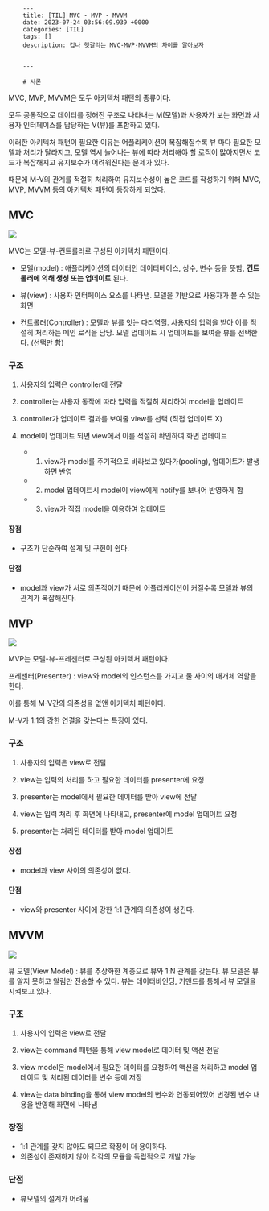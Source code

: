 

        ---
        title: [TIL] MVC - MVP - MVVM
        date: 2023-07-24 03:56:09.939 +0000
        categories: [TIL]
        tags: []
        description: 겁나 헷갈리는 MVC-MVP-MVVM의 차이를 알아보자
        
        
        ---

        # 서론

MVC, MVP, MVVM은 모두 아키텍처 패턴의 종류이다.

모두 공통적으로 데이터를 정해진 구조로 나타내는 M(모델)과 사용자가 보는 화면과 사용자 인터페이스를 담당하는 V(뷰)를 포함하고 있다.

이러한 아키텍처 패턴이 필요한 이유는 어플리케이션이 복잡해질수록 뷰 마다 필요한 모델과 처리가 달라지고, 모델 역시 늘어나는 뷰에 따라 처리해야 할 로직이 많아지면서 코드가 복잡해지고 유지보수가 어려워진다는 문제가 있다.

때문에 M-V의 관계를 적절히 처리하여 유지보수성이 높은 코드를 작성하기 위해 MVC, MVP, MVVM 등의 아키텍처 패턴이 등장하게 되었다.

## MVC

![](/assets/img/posts/2023-07-24-til-mvc-mvp-mvvm/img0.png)

MVC는 모델-뷰-컨트롤러로 구성된 아키텍처 패턴이다.

- 모델(model) : 애플리케이션의 데이터인 데이터베이스, 상수, 변수 등을 뜻함, **컨트롤러에 의해 생성 또는 업데이트** 된다.

- 뷰(view) : 사용자 인터페이스 요소를 나타냄. 모델을 기반으로 사용자가 볼 수 있는 화면

- 컨트롤러(Controller) : 모델과 뷰를 잇는 다리역힐. 사용자의 입력을 받아 이를 적절히 처리하는 메인 로직을 담당. 모델 업데이트 시 업데이트를 보여줄 뷰를 선택한다. (선택만 함)

### 구조

1. 사용자의 입력은 controller에 전달

2. controller는 사용자 동작에 따라 입력을 적절히 처리하여 model을 업데이트

3. controller가 업데이트 결과를 보여줄 view를 선택 (직접 업데이트 X)

4. model이 업데이트 되면 view에서 이를 적절히 확인하여 화면 업데이트
    - 1) view가 model를 주기적으로 바라보고 있다가(pooling), 업데이트가 발생하면 반영
    - 2) model 업데이트시 model이 view에게 notify를 보내어 반영하게 함
    - 3) view가 직접 model을 이용하여 업데이트

#### 장점

- 구조가 단순하여 설계 및 구현이 쉽다.

#### 단점

- model과 view가 서로 의존적이기 때문에 어플리케이션이 커질수록 모델과 뷰의 관계가 복잡해진다.

## MVP

![](/assets/img/posts/2023-07-24-til-mvc-mvp-mvvm/img1.png)

MVP는 모델-뷰-프레젠터로 구성된 아키텍처 패턴이다.

프레젠터(Presenter) : view와 model의 인스턴스를 가지고 둘 사이의 매개체 역할을 한다.

이를 통해 M-V간의 의존성을 없앤 아키텍처 패턴이다.

M-V가 1:1의 강한 연결을 갖는다는 특징이 있다.

### 구조

1. 사용자의 입력은 view로 전달

2. view는 입력의 처리를 하고 필요한 데이터를 presenter에 요청

3. presenter는 model에서 필요한 데이터를 받아 view에 전달

4. view는 입력 처리 후 화면에 나타내고, presenter에 model 업데이트 요청

5. presenter는 처리된 데이터를 받아 model 업데이트

#### 장점

- model과 view 사이의 의존성이 없다.

#### 단점

- view와 presenter 사이에 강한 1:1 관계의 의존성이 생긴다.

## MVVM

![](/assets/img/posts/2023-07-24-til-mvc-mvp-mvvm/img2.png)

뷰 모델(View Model) : 뷰를 추상화한 계층으로 뷰와 1:N 관계를 갖는다. 뷰 모델은 뷰를 알지 못하고 알림만 전송할 수 있다. 뷰는 데이터바인딩, 커맨드를 통해서 뷰 모델을 지켜보고 있다.

### 구조

1. 사용자의 입력은 view로 전달

2. view는 command 패턴을 통해 view model로 데이터 및 액션 전달

3. view model은 model에서 필요한 데이터를 요청하여 액션을 처리하고 model 업데이트 및 처리된 데이터를 변수 등에 저장

4. view는 data binding을 통해 view model의 변수와 연동되어있어 변경된 변수 내용을 반영해 화면에 나타냄

### 장점

- 1:1 관계를 갖지 않아도 되므로 확정이 더 용이하다.
- 의존성이 존재하지 않아 각각의 모듈을 독립적으로 개발 가능

### 단점

- 뷰모델의 설계가 어려움

        